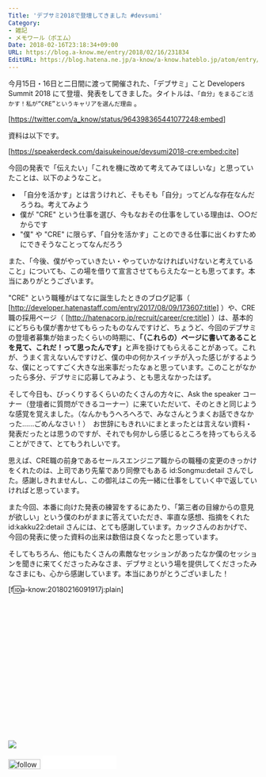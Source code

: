 ```yaml
---
Title: 'デブサミ2018で登壇してきました #devsumi'
Category:
- 雑記
- メモワール（ポエム）
Date: 2018-02-16T23:18:34+09:00
URL: https://blog.a-know.me/entry/2018/02/16/231834
EditURL: https://blog.hatena.ne.jp/a-know/a-know.hateblo.jp/atom/entry/17391345971617047783
---
```


今月15日・16日と二日間に渡って開催された、「デブサミ」こと Developers Summit 2018 にて登壇、発表をしてきました。タイトルは、`「自分」をまるごと活かす！私が“CRE”というキャリアを選んだ理由` 。




[https://twitter.com/a_know/status/964398365441077248:embed]




資料は以下です。



[https://speakerdeck.com/daisukeinoue/devsumi2018-cre:embed:cite]




今回の発表で「伝えたい」「これを機に改めて考えてみてほしいな」と思っていたことは、以下のようなこと。

- 「自分を活かす」とは言うけれど、そもそも「自分」ってどんな存在なんだろうね。考えてみよう
- 僕が "CRE" という仕事を選び、今もなおその仕事をしている理由は、○○だからです
- "僕" や "CRE" に限らず、「自分を活かす」ことのできる仕事に出くわすためにできそうなことってなんだろう

また、「今後、僕がやっていきたい・やっていかなければいけないと考えていること」についても、この場を借りて宣言させてもらえたなーとも思ってます。本当にありがとうございます。


"CRE" という職種がはてなに誕生したときのブログ記事（ [http://developer.hatenastaff.com/entry/2017/08/09/173607:title] ）や、CRE職の採用ページ（ [http://hatenacorp.jp/recruit/career/cre:title] ）は、基本的にどちらも僕が書かせてもらったものなんですけど、ちょうど、今回のデブサミの登壇者募集が始まったくらいの時期に、<b>「（これらの）ページに書いてあることを見て、これだ！って思ったんです」</b>と声を掛けてもらえることがあって。これが、うまく言えないんですけど、僕の中の何かスイッチが入った感じがするような、僕にとってすごく大きな出来事だったなぁと思っています。このことがなかったら多分、デブサミに応募してみよう、とも思えなかったはず。


そして今日も、びっくりするくらいのたくさんの方々に、Ask the speaker コーナー（登壇者に質問ができるコーナー）に来ていただいて、そのときと同じような感覚を覚えました。（なんかもうへろへろで、みなさんとうまくお話できなかった......ごめんなさい！）　お世辞にもきれいにまとまったとは言えない資料・発表だったとは思うのですが、それでも何かしら感じるところを持ってもらえることができて、とてもうれしいです。


思えば、CRE職の前身であるセールスエンジニア職からの職種の変更のきっかけをくれたのは、上司であり先輩であり同僚でもある id:Songmu:detail さんでした。感謝しきれませんし、この御礼はこの先一緒に仕事をしていく中で返していければと思っています。


また今回、本番に向けた発表の練習をするにあたり、「第三者の目線からの意見が欲しい」という僕のわがままに答えていただき、率直な感想、指摘をくれた id:kakku22:detail さんには、とても感謝しています。カックさんのおかげで、今回の発表に使った資料の出来は数倍は良くなったと思っています。


そしてもちろん、他にもたくさんの素敵なセッションがあったなか僕のセッションを聞きに来てくださったみなさま、デブサミという場を提供してくださったみなさまにも、心から感謝しています。本当にありがとうございました！


[f:id:a-know:20180216091917j:plain]


<div>
<br>
<script async src="//pagead2.googlesyndication.com/pagead/js/adsbygoogle.js"></script>
<!-- article-bottom2 -->
<ins class="adsbygoogle"
     style="display:inline-block;width:300px;height:250px"
     data-ad-client="ca-pub-3463034538369189"
     data-ad-slot="5274552934"></ins>
<script>
(adsbygoogle = window.adsbygoogle || []).push({});
</script>

<a href="http://bit.ly/grass-graph" target='blank' rel="nofollow"><img src="https://cdn-ak.f.st-hatena.com/images/fotolife/a/a-know/20170405/20170405220342.png"></a>
<br>
</div>

<div>
<a href='http://cloud.feedly.com/#subscription%2Ffeed%2Fhttp%3A%2F%2Fblog.a-know.me%2Ffeed'  target='blank'><img id='feedlyFollow' src='//s3.feedly.com/img/follows/feedly-follow-rectangle-volume-small_2x.png' alt='follow us in feedly' width='65' height='20'></a>



<iframe src="//blog.hatena.ne.jp/a-know/a-know.hateblo.jp/subscribe/iframe" allowtransparency="true" frameborder="0" scrolling="no" width="150" height="28"></iframe>
</div>


<script src="https://moshi-moshi.moshimo.works/moshimoshi/a_know_blog/2018-02-16-231834?title='%E3%83%87%E3%83%96%E3%82%B5%E3%83%9F2018%E3%81%A7%E7%99%BB%E5%A3%87%E3%81%97%E3%81%A6%E3%81%8D%E3%81%BE%E3%81%97%E3%81%9F%20%23devsumi'"></script>
